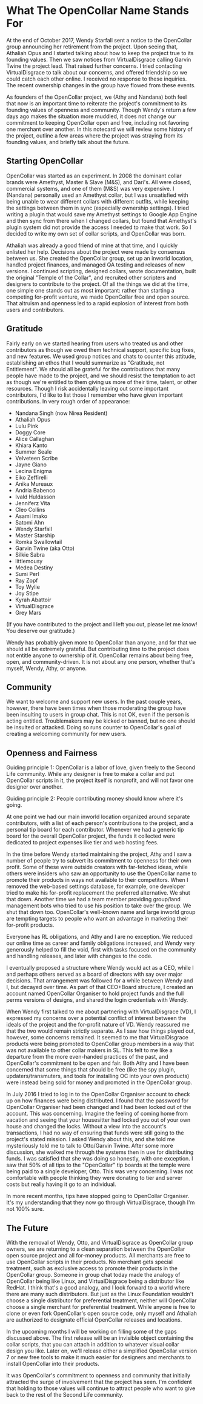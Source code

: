 # What The OpenCollar Name Stands For

At the end of October 2017, Wendy Starfall sent a notice to the OpenCollar group
announcing her retirement from the project.  Upon seeing that, Athaliah Opus and
I started talking about how to keep the project true to its founding values.
Then we saw notices from VirtualDisgrace calling Garvin Twine the project lead.
That raised further concerns.  I tried contacting VirtualDisgrace to talk about
our concerns, and offered friendship so we could catch each other online. I
received no response to these inquiries.  The recent ownership changes in the
group have flowed from these events.  

As founders of the OpenCollar project, we (Athy and Nandana) both feel that now
is an important time to reiterate the project's commitment to its founding
values of openness and community. Though Wendy's return a few days ago makes the
situation more muddled, it does not change our commitment to keeping OpenCollar
open and free, including not favoring one merchant over another.  In this
notecard we will review some history of the project, outline a few areas where
the project was straying from its founding values, and briefly talk about the
future.

## Starting OpenCollar

OpenCollar was started as an experiment.  In 2008 the dominant collar brands
were Amethyst, Master & Slave (M&S), and Dari's.  All were closed, commercial
systems, and one of them (M&S) was very expensive.  I (Nandana) personally used
an Amethyst collar, but I was unsatisfied with being unable to wear different
collars with different outfits, while keeping the settings between them in sync
(especially ownership settings).  I tried writing a plugin that would save my
Amethyst settings to Google App Engine and then sync from there when I changed
collars, but found that Amethyst's plugin system did not provide the access I
needed to make that work.  So I decided to write my own set of collar scripts,
and OpenCollar was born.

Athaliah was already a good friend of mine at that time, and I quickly enlisted
her help.  Decisions about the project were made by consensus between us.  She
created the OpenCollar group, set up an inworld location,  handled project
finances, and managed QA testing and releases of new versions.  I continued
scripting, designed collars, wrote documentation, built the original "Temple of
the Collar", and recruited other scripters and designers to contribute to the
project.  Of all the things we did at the time, one simple one stands out as
most important: rather than starting a competing for-profit venture, we made
OpenCollar free and open source.  That altruism and openness led to a rapid
explosion of interest from both users and contributors.

## Gratitude

Fairly early on we started hearing from users who treated us and other
contributors as though we owed them technical support, specific bug fixes, and
new features.  We used group notices and chats to counter this attitude,
establishing an ethos that I would summarize as "Gratitude, not Entitlement".
We should all be grateful for the contributions that many people have made to
the project, and we should resist the temptation to act as though we're entitled
to them giving us more of their time, talent, or other resources.  Though I risk
accidentally leaving out some important contributors, I'd like to list those I
remember who have given important contributions.  In very rough order of
appearance:

- Nandana Singh (now Nirea Resident)
- Athaliah Opus
- Lulu Pink
- Doggy Core
- Alice Callaghan
- Khiara Kanto
- Summer Seale
- Velveteen Scribe
- Jayne Giano
- Lecina Enigma
- Eiko Zeffirelli
- Anika Mureaux
- Andria Babenco
- Ivald Huldasson
- Jenniferz Vita
- Cleo Collins
- Asami Imako
- Satomi Ahn
- Wendy Starfall
- Master Starship
- Romka Swallowtail
- Garvin Twine (aka Otto)
- Silkie Sabra
- littlemousy
- Medea Destiny
- Sumi Perl
- Ray Zopf
- Toy Wylie
- Joy Stipe
- Kyrah Abattoir
- VirtualDisgrace
- Grey Mars

(If you have contributed to the project and I left you out, please let me know!
You deserve our gratitude.)

Wendy has probably given more to OpenCollar than anyone, and for that we should
all be extremely grateful.  But contributing time to the project does not
entitle anyone to ownership of it.  OpenCollar remains about being free, open,
and community-driven.  It is not about any one person, whether that's myself,
Wendy, Athy, or anyone.

## Community

We want to welcome and support new users.  In the past couple years, however,
there have been times when those moderating the group have been insulting to
users in group chat.  This is not OK, even if the person is acting entitled.
Troublemakers may be kicked or banned, but no one should be insulted or
attacked.  Doing so runs counter to OpenCollar's goal of creating a welcoming
community for new users.

## Openness and Fairness

Guiding principle 1: OpenCollar is a labor of love, given freely to the Second
Life community.  While any designer is free to make a collar and put OpenCollar
scripts in it, the project itself is nonprofit, and will not favor one designer
over another.

Guiding principle 2: People contributing money should know where it's going.

At one point we had our main inworld location organized around separate
contributors, with a list of each person's contributions to the project, and a
personal tip board for each contributor.  Whenever we had a generic tip board
for the overall OpenCollar project, the funds it collected were dedicated to
project expenses like tier and web hosting fees.

In the time before Wendy started maintaining the project, Athy and I saw a
number of people try to subvert its commitment to openness for their own profit.
Some of these were outside creators with far-fetched ideas, while others were
insiders who saw an opportunity to use the OpenCollar name to promote their
products in ways not available to their competitors.  When I removed the
web-based settings database, for example, one developer tried to make his
for-profit replacement the preferred alternative.  We shut that down.  Another
time we had a team member providing group/land management bots who tried to use
his position to take over the group.  We shut that down too.  OpenCollar's
well-known name and large inworld group are tempting targets to people who want
an advantage in marketing their for-profit products.

Everyone has RL obligations, and Athy and I are no exception.  We reduced our
online time as career and family obligations increased, and Wendy very
generously helped to fill the void, first with tasks focused on the community
and handling releases, and later with changes to the code.

I eventually proposed a structure where Wendy would act as a CEO, while I and
perhaps others served as a board of directors with say over major decisions.
That arrangement was followed for a while between Wendy and I, but decayed over
time.  As part of that CEO+Board structure, I created an account named
OpenCollar Organiser to hold project funds and the full perms versions of
designs, and shared the login credentials with Wendy.

When Wendy first talked to me about partnering with VirtualDisgrace (VD), I
expressed my concerns over a potential conflict of interest between the ideals
of the project and the for-profit nature of VD.  Wendy reassured me that the two
would remain strictly separate.  As I saw how things played out, however, some
concerns remained.  It seemed to me that VirtualDisgrace products were being
promoted to OpenCollar group members in a way that was not available to other
collar makers in SL.  This felt to me like a departure from the more even-handed
practices of the past, and OpenCollar's commitment to be open and fair.  Both
Athy and I have been concerned that some things that should be free (like the
spy plugin, updaters/transmuters, and tools for installing OC into your own
products) were instead being sold for money and promoted in the OpenCollar
group.

In July 2016 I tried to log in to the OpenCollar Organiser account to check up
on how finances were being distributed.  I found that the password for
OpenCollar Organiser had been changed and I had been locked out of the account.
This was concerning.  Imagine the feeling of coming home from vacation and
seeing that your housesitter had locked you out of your own house and changed
the locks.  Without a view into the account's transactions, I had no way of
ensuring that funds were still going to the project's stated mission.  I asked
Wendy about this, and she told me mysteriously told me to talk to Otto/Garvin
Twine.  After some more discussion,  she walked me through the systems then in
use for distributing funds.  I was satisfied that she was doing so honestly,
with one exception.  I saw that 50% of all tips to the "OpenCollar" tip boards
at the temple were being paid to a single developer, Otto.  This was very
concerning.  I was not comfortable with people thinking they were donating to
tier and server costs but really having it go to an individual.

In more recent months, tips have stopped going to OpenCollar Organiser.  It's my
understanding that they now go through VirtualDisgrace, though I'm not 100%
sure.

## The Future

With the removal of Wendy, Otto, and VirtualDisgrace as OpenCollar group owners,
we are returning to a clean separation between the OpenCollar open source
project and all for-money products.  All merchants are free to use OpenCollar
scripts in their products.  No merchant gets special treatment, such as
exclusive access to promote their products in the OpenCollar group.  Someone in
group chat today made the analogy of OpenCollar being like Linux, and
VirtualDisgrace being a distributor like RedHat.  I think that's a good analogy,
and I look forward to a world where there are many such distributors.  But just
as the Linux Foundation wouldn't choose a single distributor for preferential
treatment, neither will OpenCollar choose a single merchant for preferential
treatment.  While anyone is free to clone or even fork OpenCollar's open source
code, only myself and Athaliah are authorized to designate official OpenCollar
releases and locations.

In the upcoming months I will be working on filling some of the gaps discussed
above.  The first release will be an invisible object containing the collar
scripts, that you can attach in addition to whatever visual collar design you
like.  Later on, we'll release either a simplified OpenCollar version 7 or new
free tools to make it much easier for designers and merchants to install
OpenCollar into their products.

It was OpenCollar's commitment to openness and community that initially
attracted the surge of involvement that the project has seen.  I'm confident
that holding to those values will continue to attract people who want to give
back to the rest of the Second Life community.

